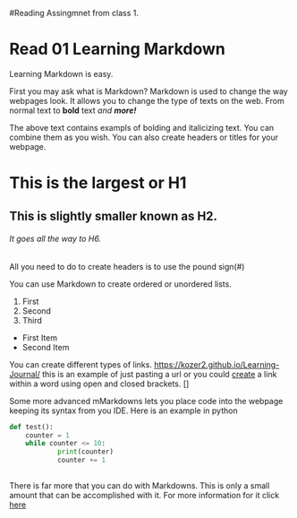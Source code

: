 #Reading Assingmnet from class 1. 


# Read 01 Learning Markdown 
Learning Markdown is easy.

First you may ask what is Markdown? 
Markdown is used to change the way webpages look. It allows you to change the type of texts on the web. From normal text to **bold** text *and* ***more!***

The above text contains exampls of bolding and italicizing text. You can combine them as you wish. 
You can also create headers or titles for your webpage. 


# This is the largest or H1
## This is slightly smaller known as H2. 
###### It goes all the way to H6. 
All you need to do to create headers is to use the pound sign(#)

You can use Markdown to create ordered or unordered lists. 
1. First
2. Second
3. Third

* First Item
* Second Item

You can create different types of links. https://kozer2.github.io/Learning-Journal/   this is an example of just pasting a url or you could [create](https://kozer2.github.io/Learning-Journal/) a link within a word using open and closed brackets. []

Some more advanced mMarkdowns lets you place code into the webpage keeping its syntax from you IDE. 
Here is an example in python
```python
def test():
    counter = 1
    while counter <= 10:
            print(counter)
            counter += 1
            
```

There is far more that you can do with Markdowns. This is only a small amount that can be accomplished with it. For more information for it click [here](https://guides.github.com/features/mastering-markdown/)
